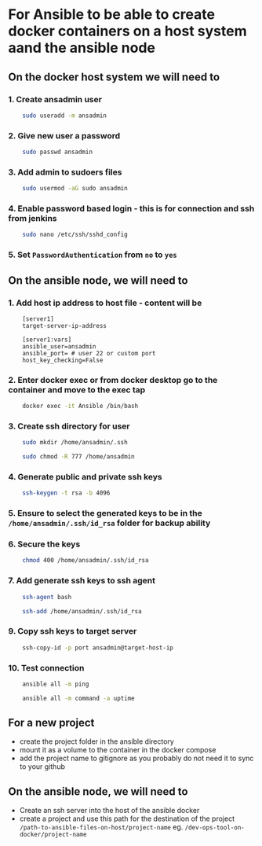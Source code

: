 # For Ansible to be able to create docker containers on a host system aand the ansible node


## On the docker host system we will need to

### 1. Create ansadmin user
```bash 
    sudo useradd -m ansadmin
```
### 2. Give new user a password
```bash 
    sudo passwd ansadmin
```
### 3. Add admin to sudoers files
```bash 
    sudo usermod -aG sudo ansadmin
```

### 4. Enable password based login - this is for connection and ssh from jenkins
```bash
    sudo nano /etc/ssh/sshd_config
```
### 5. Set ```PasswordAuthentication``` from ```no``` to ```yes```

## On the ansible node, we will need to 

### 1. Add host ip address to host file - content will be
```
    [server1]
    target-server-ip-address

    [server1:vars]
    ansible_user=ansadmin
    ansible_port= # user 22 or custom port
    host_key_checking=False
```
### 2. Enter docker exec or from docker desktop go to the container and move to the exec tap
```bash
    docker exec -it Ansible /bin/bash
```

### 3. Create ssh directory for user
```bash 
    sudo mkdir /home/ansadmin/.ssh
```
```bash 
    sudo chmod -R 777 /home/ansadmin
```

### 4. Generate public and private ssh keys
```bash 
    ssh-keygen -t rsa -b 4096
```
### 5. Ensure to select the generated keys to be in the ```/home/ansadmin/.ssh/id_rsa``` folder for backup ability

### 6. Secure the keys
```bash 
    chmod 400 /home/ansadmin/.ssh/id_rsa
```

### 7. Add generate ssh keys to ssh agent
```bash
    ssh-agent bash
```
```bash
    ssh-add /home/ansadmin/.ssh/id_rsa
```


### 9. Copy ssh keys to target server
```bash 
    ssh-copy-id -p port ansadmin@target-host-ip
```
### 10. Test connection 
```bash 
    ansible all -m ping
```
```bash
    ansible all -m command -a uptime
```





## For a new project
- create the project folder in the ansible directory
- mount it as a volume to the container in the docker compose
- add the project name to gitignore as you probably do not need it to sync to your github

## On the ansible node, we will need to 

- Create an ssh server into the host of the ansible docker
- create a project and use this path for the destination of the project ```/path-to-ansible-files-on-host/project-name``` eg. ```/dev-ops-tool-on-docker/project-name```
